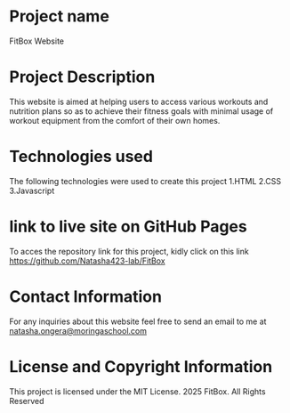 # Project name

FitBox Website

# Project Description

This website is aimed at helping users to access various workouts and nutrition plans so as to achieve their fitness goals with minimal usage of workout equipment from the comfort of their own homes.

# Technologies used

The following technologies were used to create this project
1.HTML
2.CSS
3.Javascript

# link to live site on GitHub Pages

To acces the repository link for this project, kidly click on this link
https://github.com/Natasha423-lab/FitBox

# Contact Information

For any inquiries about this website feel free to send an email to me at natasha.ongera@moringaschool.com

# License and Copyright Information

This project is licensed under the MIT License.
2025 FitBox. All Rights Reserved
